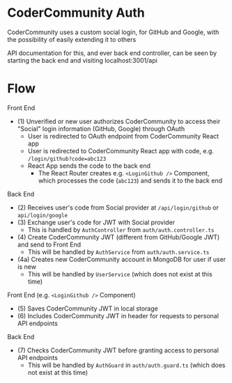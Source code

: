 # CoderCommunity Auth

CoderCommunity uses a custom social login, for GitHub and Google, with the possibility of easily extending it to others

API documentation for this, and ever back end controller, can be seen by starting the back end and visiting localhost:3001/api

# Flow

Front End

- (1) Unverified or new user authorizes CoderCommunity to access their "Social" login information (GitHub, Google) through OAuth
  - User is redirected to OAuth endpoint from CoderCommunity React app
  - User is redirected to CoderCommunity React app with code, e.g. `/login/github?code=abc123`
  - React App sends the code to the back end
    - The React Router creates e.g. `<LoginGithub />` Component, which processes the code (`abc123`) and sends it to the back end

Back End

- (2) Receives user's code from Social provider at `/api/login/github` or `api/login/google`
- (3) Exchange user's code for JWT with Social provider
  - This is handled by `AuthController` from `auth/auth.controller.ts`
- (4) Create CoderCommunity JWT (different from GitHub/Google JWT) and send to Front End
  - This will be handled by `AuthService` from `auth/auth.service.ts`
- (4a) Creates new CoderCommunity account in MongoDB for user if user is new
  - This will be handled by `UserService` (which does not exist at this time)

Front End (e.g. `<LoginGithub />` Component)

- (5) Saves CoderCommunity JWT in local storage
- (6) Includes CoderCommunity JWT in header for requests to personal API endpoints

Back End

- (7) Checks CoderCommunity JWT before granting access to personal API endpoints
  - This will be handled by `AuthGuard` in `auth/auth.guard.ts` (which does not exist at this time)
